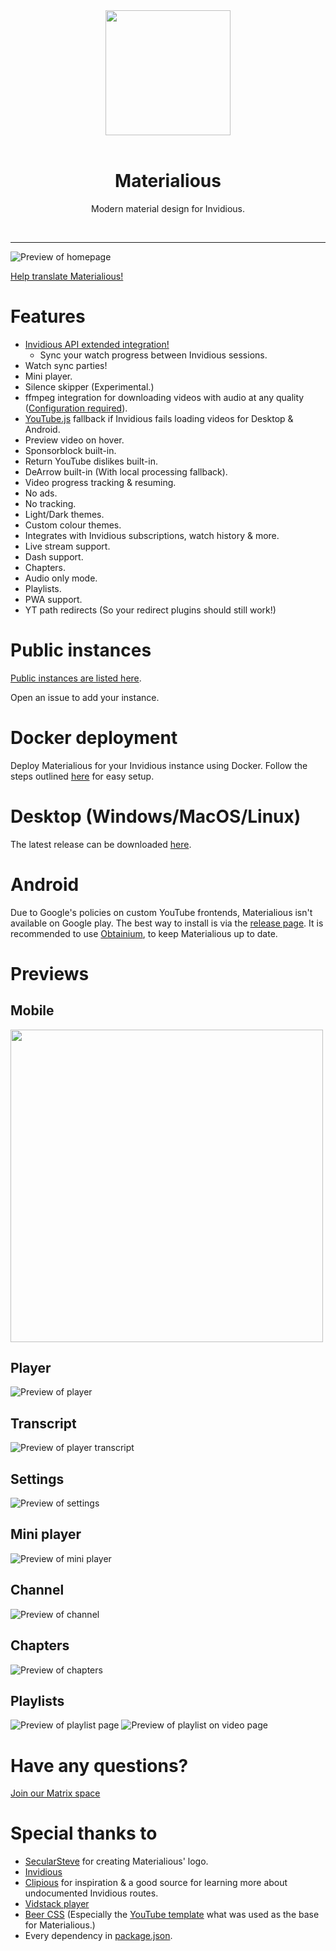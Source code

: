 <div align="center">
  <img src="./materialious/static/logo.svg" width="200px" />
  <br />
  <br />
  <h1>Materialious</h1>
  <quote>
    Modern material design for Invidious.
  </quote>
</div>

&nbsp;

-------


![Preview of homepage](./previews/home-preview.png)

[Help translate Materialious!](https://fink.inlang.com/github.com/WardPearce/Materialious)

# Features
- [Invidious API extended integration!](https://github.com/Materialious/api-extended)
  - Sync your watch progress between Invidious sessions.
- Watch sync parties!
- Mini player.
- Silence skipper (Experimental.)
- ffmpeg integration for downloading videos with audio at any quality ([Configuration required](./docs/DOCKER.md#step-7-optional-enabling-downloads)).
- [YouTube.js](https://github.com/LuanRT/YouTube.js) fallback if Invidious fails loading videos for Desktop & Android.
- Preview video on hover.
- Sponsorblock built-in.
- Return YouTube dislikes built-in.
- DeArrow built-in (With local processing fallback).
- Video progress tracking & resuming.
- No ads.
- No tracking.
- Light/Dark themes.
- Custom colour themes.
- Integrates with Invidious subscriptions, watch history & more.
- Live stream support.
- Dash support.
- Chapters.
- Audio only mode.
- Playlists.
- PWA support.
- YT path redirects (So your redirect plugins should still work!)

# Public instances
[Public instances are listed here](./docs/INSTANCES.md).

Open an issue to add your instance.

# Docker deployment
Deploy Materialious for your Invidious instance using Docker. Follow the steps outlined [here](./docs/DOCKER.md) for easy setup.

# Desktop (Windows/MacOS/Linux)
The latest release can be downloaded [here](https://github.com/Materialious/Materialious/releases/latest).

# Android
Due to Google's policies on custom YouTube frontends, Materialious isn't available on Google play. The best way to install is via the [release page](https://github.com/Materialious/Materialious/releases/latest). It is recommended to use [Obtainium](https://github.com/ImranR98/Obtainium), to keep Materialious up to date.

# Previews

## Mobile
<img src="./previews/mobile-preview.png" style="height: 500px"/>

## Player
![Preview of player](./previews/player-preview.png)

## Transcript
![Preview of player transcript](./previews/transcript-preview.png)

## Settings
![Preview of settings](./previews/setting-preview.png)

## Mini player
![Preview of mini player](./previews/mini-player-desktop-preview.png)

## Channel
![Preview of channel](./previews/channel-preview.png)

## Chapters
![Preview of chapters](./previews/chapter-previews.png)

## Playlists
![Preview of playlist page](./previews/playlist-preview.png)
![Preview of playlist on video page](./previews/playlist-preview-2.png)

# Have any questions?
[Join our Matrix space](https://matrix.to/#/#ward:matrix.org)

# Special thanks to
- [SecularSteve](https://github.com/SecularSteve) for creating Materialious' logo.
- [Invidious](https://github.com/iv-org)
- [Clipious](https://github.com/lamarios/clipious) for inspiration & a good source for learning more about undocumented Invidious routes.
- [Vidstack player](https://github.com/vidstack/player)
- [Beer CSS](https://github.com/beercss/beercss) (Especially the [YouTube template](https://github.com/beercss/beercss/tree/main/src/youtube) what was used as the base for Materialious.)
- Every dependency in [package.json](/materialious/package.json).

